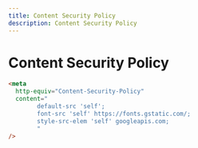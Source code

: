 ```yaml
---
title: Content Security Policy
description: Content Security Policy
---
```


# Content Security Policy

```html
<meta
  http-equiv="Content-Security-Policy"
  content="
        default-src 'self';
        font-src 'self' https://fonts.gstatic.com/;
        style-src-elem 'self' googleapis.com;
        "
/>
```
